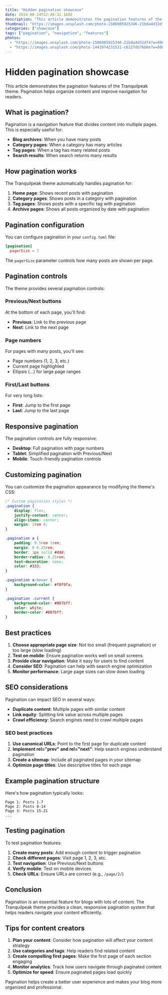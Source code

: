 ```yaml
---
title: "Hidden pagination showcase"
date: 2014-08-24T22:40:32.169Z
description: "This article demonstrates the pagination features of the Tranquilpeak theme"
thumbnail: "https://images.unsplash.com/photo-1506905925346-21bda4d32df4?w=800&h=600&fit=crop"
categories: ["showcase"]
tags: ["pagination", "navigation", "features"]
photos:
  - "https://images.unsplash.com/photo-1506905925346-21bda4d32df4?w=800&h=600&fit=crop"
  - "https://images.unsplash.com/photo-1441974231531-c6227db76b6e?w=800&h=600&fit=crop"
---
```


# Hidden pagination showcase

This article demonstrates the pagination features of the Tranquilpeak theme. Pagination helps organize content and improve navigation for readers.

## What is pagination?

Pagination is a navigation feature that divides content into multiple pages. This is especially useful for:

- **Blog archives**: When you have many posts
- **Category pages**: When a category has many articles
- **Tag pages**: When a tag has many related posts
- **Search results**: When search returns many results

## How pagination works

The Tranquilpeak theme automatically handles pagination for:

1. **Home page**: Shows recent posts with pagination
2. **Category pages**: Shows posts in a category with pagination
3. **Tag pages**: Shows posts with a specific tag with pagination
4. **Archive pages**: Shows all posts organized by date with pagination

## Pagination configuration

You can configure pagination in your `config.toml` file:

```toml
[pagination]
  pagerSize = 7
```

The `pagerSize` parameter controls how many posts are shown per page.

## Pagination controls

The theme provides several pagination controls:

### Previous/Next buttons

At the bottom of each page, you'll find:
- **Previous**: Link to the previous page
- **Next**: Link to the next page

### Page numbers

For pages with many posts, you'll see:
- Page numbers (1, 2, 3, etc.)
- Current page highlighted
- Ellipsis (...) for large page ranges

### First/Last buttons

For very long lists:
- **First**: Jump to the first page
- **Last**: Jump to the last page

## Responsive pagination

The pagination controls are fully responsive:

- **Desktop**: Full pagination with page numbers
- **Tablet**: Simplified pagination with Previous/Next
- **Mobile**: Touch-friendly pagination controls

## Customizing pagination

You can customize the pagination appearance by modifying the theme's CSS:

```css
/* Custom pagination styles */
.pagination {
    display: flex;
    justify-content: center;
    align-items: center;
    margin: 2rem 0;
}

.pagination a {
    padding: 0.5rem 1rem;
    margin: 0 0.25rem;
    border: 1px solid #ddd;
    border-radius: 0.25rem;
    text-decoration: none;
    color: #333;
}

.pagination a:hover {
    background-color: #f8f9fa;
}

.pagination .current {
    background-color: #007bff;
    color: white;
    border-color: #007bff;
}
```

## Best practices

1. **Choose appropriate page size**: Not too small (frequent pagination) or too large (slow loading)
2. **Test on mobile**: Ensure pagination works well on small screens
3. **Provide clear navigation**: Make it easy for users to find content
4. **Consider SEO**: Pagination can help with search engine optimization
5. **Monitor performance**: Large page sizes can slow down loading

## SEO considerations

Pagination can impact SEO in several ways:

- **Duplicate content**: Multiple pages with similar content
- **Link equity**: Splitting link value across multiple pages
- **Crawl efficiency**: Search engines need to crawl multiple pages

### SEO best practices

1. **Use canonical URLs**: Point to the first page for duplicate content
2. **Implement rel="prev" and rel="next"**: Help search engines understand pagination
3. **Create a sitemap**: Include all paginated pages in your sitemap
4. **Optimize page titles**: Use descriptive titles for each page

## Example pagination structure

Here's how pagination typically looks:

```
Page 1: Posts 1-7
Page 2: Posts 8-14
Page 3: Posts 15-21
...
```

## Testing pagination

To test pagination features:

1. **Create many posts**: Add enough content to trigger pagination
2. **Check different pages**: Visit page 1, 2, 3, etc.
3. **Test navigation**: Use Previous/Next buttons
4. **Verify mobile**: Test on mobile devices
5. **Check URLs**: Ensure URLs are correct (e.g., `/page/2/`)

## Conclusion

Pagination is an essential feature for blogs with lots of content. The Tranquilpeak theme provides a clean, responsive pagination system that helps readers navigate your content efficiently.

## Tips for content creators

1. **Plan your content**: Consider how pagination will affect your content strategy
2. **Use categories and tags**: Help readers find related content
3. **Create compelling first pages**: Make the first page of each section engaging
4. **Monitor analytics**: Track how users navigate through paginated content
5. **Optimize for speed**: Ensure paginated pages load quickly

Pagination helps create a better user experience and makes your blog more organized and professional. 